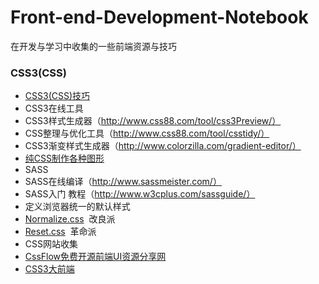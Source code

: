 # Front-end-Development-Notebook
在开发与学习中收集的一些前端资源与技巧

### CSS3(CSS)
* [CSS3(CSS)技巧](https://github.com/jianghong1992/Front-end-Development-Notebook/blob/master/CSS3-CSS/tips.md)
* CSS3在线工具  
 * CSS3样式生成器（http://www.css88.com/tool/css3Preview/）  
 * CSS整理与优化工具（http://www.css88.com/tool/csstidy/）
 * CSS3渐变样式生成器（http://www.colorzilla.com/gradient-editor/）  
* [纯CSS制作各种图形](https://segmentfault.com/a/1190000002780453)  
* SASS 
 * SASS在线编译（http://www.sassmeister.com/）
 * SASS入门 教程（http://www.w3cplus.com/sassguide/）
* 定义浏览器统一的默认样式
 * [Normalize.css](https://necolas.github.io/normalize.css/)  改良派
 * [Reset.css](http://nec.netease.com/framework/css-reset.html)  革命派
* CSS网站收集
 * [CssFlow免费开源前端UI资源分享网](http://www.cssflow.com/)
 * [CSS3大前端](http://www.daqianduan.com/tag/css3)
